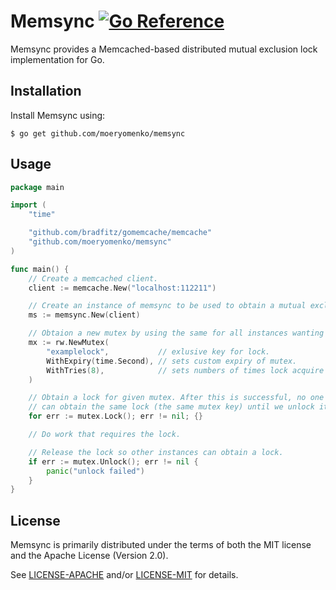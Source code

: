 # Memsync [![Go Reference](https://pkg.go.dev/badge/github.com/moeryomenko/memsync.svg)](https://pkg.go.dev/github.com/moeryomenko/memsync)

Memsync provides a Memcached-based distributed mutual exclusion lock implementation for Go.

## Installation

Install Memsync using:

	$ go get github.com/moeryomenko/memsync

## Usage

```go
package main

import (
	"time"

	"github.com/bradfitz/gomemcache/memcache"
	"github.com/moeryomenko/memsync"
)

func main() {
	// Create a memcached client.
	client := memcache.New("localhost:112211")

	// Create an instance of memsync to be used to obtain a mutual exclusion lock.
	ms := memsync.New(client)

	// Obtaion a new mutex by using the same for all instances wanting the same lock.
	mx := rw.NewMutex(
		"examplelock",           // exlusive key for lock.
		WithExpiry(time.Second), // sets custom expiry of mutex.
		WithTries(8),            // sets numbers of times lock acquire is attempted.
	)

	// Obtain a lock for given mutex. After this is successful, no one else
	// can obtain the same lock (the same mutex key) until we unlock it.
	for err := mutex.Lock(); err != nil; {}

	// Do work that requires the lock.

	// Release the lock so other instances can obtain a lock.
	if err := mutex.Unlock(); err != nil {
		panic("unlock failed")
	}
}
```

## License

Memsync is primarily distributed under the terms of both the MIT license and the Apache License (Version 2.0).

See [LICENSE-APACHE](LICENSE-APACHE) and/or [LICENSE-MIT](LICENSE-MIT) for details.
